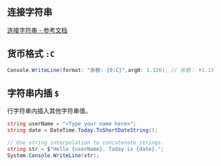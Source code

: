 ## 连接字符串

[连接字符串 - 参考文档](https://docs.microsoft.com/zh-cn/dotnet/csharp/how-to/concatenate-multiple-strings)

## 货币格式 `:C`

```cs
Console.WriteLine(format: "余额: {0:C}",arg0: 1.126); // 余额： ¥1.13

```

## 字符串内插 `$`

行字符串内插入其他字符串值。

```cs
string userName = "<Type your name here>";
string date = DateTime.Today.ToShortDateString();

// Use string interpolation to concatenate strings.
string str = $"Hello {userName}. Today is {date}.";
System.Console.WriteLine(str);


```

